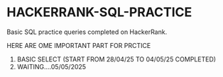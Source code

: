 # HACKERRANK-SQL-PRACTICE
Basic SQL practice queries completed on HackerRank.



HERE ARE OME IMPORTANT PART FOR PRCTICE 
1) BASIC SELECT (START FROM 28/04/25 TO 04/05/25 COMPLETED)
2) WAITING....05/05/2025
